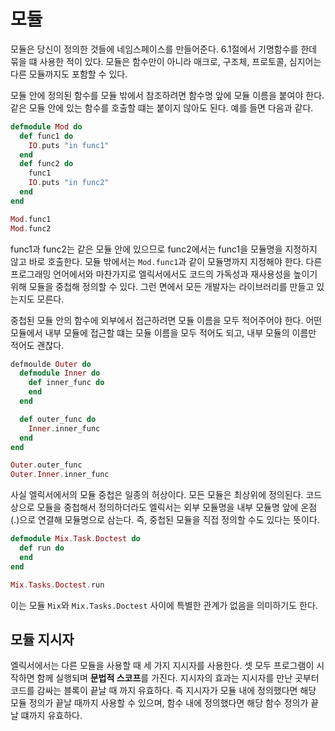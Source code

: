 # 모듈

모듈은 당신이 정의한 것들에 네임스페이스를 만들어준다. 6.1절에서 기명함수를 한데 묶을 떄 사용한 적이 있다. 모듈은 함수만이 아니라 매크로, 구조체, 프로토콜, 심지어는 다른 모듈까지도 포함할 수 있다.

모듈 안에 정의된 함수를 모듈 밖에서 참조하려면 함수명 앞에 모듈 이름을 붙여야 한다. 같은 모듈 안에 있는 함수를 호출할 떄는 붙이지 않아도 된다. 예를 들면 다음과 같다.

```exs
defmodule Mod do
  def func1 do
    IO.puts "in func1"
  end
  def func2 do
    func1
    IO.puts "in func2"
  end
end

Mod.func1
Mod.func2
```

func1과 func2는 같은 모듈 안에 있으므로 func2에서는 func1을 모듈명을 지정하지 않고 바로 호출한다. 모듈 밖에서는 `Mod.func1`과 같이 모듈명까지 지정해야 한다. 다른 프로그래밍 언어에서와 마찬가지로 엘릭서에서도 코드의 가독성과 재사용성을 높이기 위해 모듈을 중첩해 정의할 수 있다. 그런 면에서 모든 개발자는 라이브러리를 만들고 있는지도 모른다.

중첩된 모듈 안의 함수에 외부에서 접근하려면 모듈 이름을 모두 적어주어야 한다. 어떤 모듈에서 내부 모듈에 접근할 떄는 모듈 이름을 모두 적어도 되고, 내부 모듈의 이름만 적어도 괜찮다.

```exs
defmoulde Outer do
  defmodule Inner do
    def inner_func do
    end
  end

  def outer_func do
    Inner.inner_func
  end
end

Outer.outer_func
Outer.Inner.inner_func
```

사실 엘릭서에서의 모듈 중첩은 일종의 허상이다. 모든 모듈은 최상위에 정의된다. 코드상으로 모듈을 중첩해서 정의하더라도 엘릭서는 외부 모듈명을 내부 모듈명 앞에 온점(.)으로 연결해 모듈명으로 삼는다. 즉, 중첩된 모듈을 직접 정의할 수도 있다는 뜻이다.

```exs
defmodule Mix.Task.Doctest do
  def run do
  end
end

Mix.Tasks.Doctest.run
```

이는 모듈 `Mix`와 `Mix.Tasks.Doctest` 사이에 특별한 관계가 없음을 의미하기도 한다.

## 모듈 지시자

엘릭서에서는 다른 모듈을 사용할 때 세 가지 지시자를 사용한다. 셋 모두 프로그램이 시작하면 함께 실행되며 **문법적 스코프**를 가진다. 지시자의 효과는 지시자를 만난 곳부터 코드를 감싸는 블록이 끝날 때 까지 유효하다. 즉 지시자가 모듈 내에 정의했다면 해당 모듈 정의가 끝날 때까지 사용할 수 있으며, 함수 내에 정의했다면 해당 함수 정의가 끝날 떄까지 유효하다.
